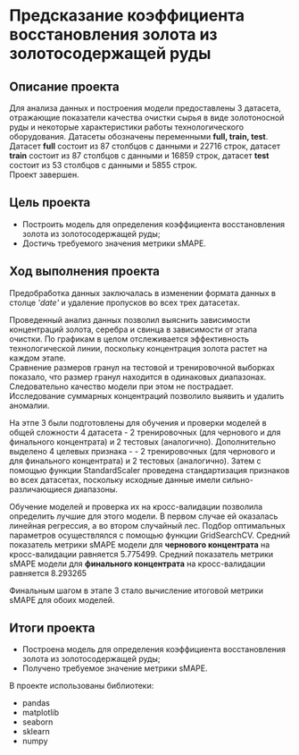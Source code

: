 # Предсказание коэффициента восстановления золота из золотосодержащей руды
## Описание проекта

Для анализа данных и построения модели предоставлены 3 датасета, отражающие показатели качества очистки сырья в виде золотоносной руды и некоторые характеристики работы технологического оборудования. Датасеты обозначены переменными **full, train, test**. Датасет **full** состоит из 87 столбцов с данными и 22716 строк, датасет **train** состоит из 87 столбцов с данными и 16859 строк, датасет **test** состоит из 53 столбцов с данными и 5855 строк.
<br>Проект завершен.

## Цель проекта
- Построить модель для определения коэффициента восстановления золота из золотосодержащей руды;
- Достичь требуемого значения метрики sMAPE.

## Ход выполнения проекта
Предобработка данных заключалась в изменении формата данных в столце *'date'* и удаление пропусков во всех трех датасетах.

Проведенный анализ данных  позволил выяснить зависимости концентраций золота, серебра и свинца в зависимости от этапа очистки. По графикам в целом отслеживается эффективность технологической линии, поскольку концентрация золота растет на каждом этапе.
<br>Сравнение размеров гранул на тестовой и тренировочной выборках показало, что размер гранул находится в одинаковых диапазонах. Следовательно качество модели при этом не пострадает.
<br>Исследование суммарных концентраций позволило выявить и удалить аномалии. 

На этпе 3 были подготовлены для обучения и проверки моделей в общей сложности 4 датасета - 2 тренировочных (для чернового и для финального концентрата) и 2 тестовых (аналогично). Дополнительно выделено 4 целевых признака - - 2 тренировочных (для чернового и для финального концентрата) и 2 тестовых (аналогично). Затем с помощью функции StandardScaler проведена стандартизация признаков во всех датасетах, поскольку исходные данные имели сильно-различающиеся диапазоны.

Обучение моделей и проверка их на кросс-валидации позволила определить лучшие для этого модели. В первом случае ей оказалась линейная регрессия, а во втором случайный лес. Подбор оптимальных параметров осуществлялся с помощью функции GridSearchCV. Средний показатель метрики sMAPE модели для **чернового концентрата** на кросс-валидации равняется 5.775499. Средний показатель метрики sMAPE модели для **финального концентрата** на кросс-валидации равняется 8.293265

Финальным шагом в этапе 3 стало вычисление итоговой метрики sMAPE для обоих моделей. 

## Итоги проекта
- Построена модель для определения коэффициента восстановления золота из золотосодержащей руды;
- Получено требуемое значение метрики sMAPE.

В проекте использованы библиотеки:
- pandas
- matplotlib
- seaborn
- sklearn
- numpy
